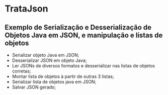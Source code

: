 # TrataJson
## Exemplo de Serialização e Desserialização de Objetos Java em JSON, e manipulação e listas de objetos
- Serializar objeto Java em JSON;
- Desserializar JSON em objeto Java;
- Ler JSONs de diversos formatos e desserializar nas listas de objetos corretas;
- Montar lista de objetos à partir de outras 3 listas;
- Serializar lista de objetos java em JSON;
- Salvar JSON gerado;

